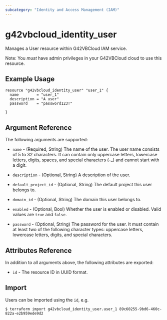 ```yaml
---
subcategory: "Identity and Access Management (IAM)"
---
```


# g42vbcloud\_identity\_user

Manages a User resource within G42VBCloud IAM service.

Note: You _must_ have admin privileges in your G42VBCloud cloud to use
this resource.

## Example Usage

```hcl
resource "g42vbcloud_identity_user" "user_1" {
  name        = "user_1"
  description = "A user"
  password    = "password123!"

}
```

## Argument Reference

The following arguments are supported:

* `name` - (Required, String) The name of the user. The user name consists of 5 to 32
     characters. It can contain only uppercase letters, lowercase letters, 
     digits, spaces, and special characters (-_) and cannot start with a digit.

* `description` - (Optional, String) A description of the user.

* `default_project_id` - (Optional, String) The default project this user belongs to.

* `domain_id` - (Optional, String) The domain this user belongs to.

* `enabled` - (Optional, Bool) Whether the user is enabled or disabled. Valid
    values are `true` and `false`.

* `password` - (Optional, String) The password for the user. It must contain at least 
     two of the following character types: uppercase letters, lowercase letters, 
     digits, and special characters.

## Attributes Reference

In addition to all arguments above, the following attributes are exported:

* `id` - The resource ID in UUID format.

## Import

Users can be imported using the `id`, e.g.

```
$ terraform import g42vbcloud_identity_user.user_1 89c60255-9bd6-460c-822a-e2b959ede9d2
```
